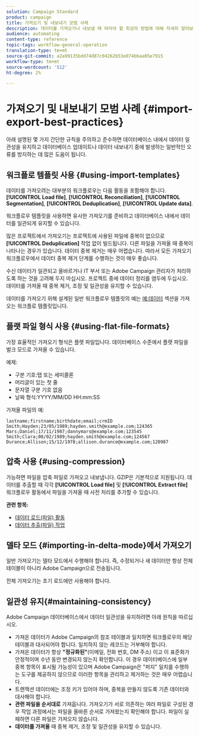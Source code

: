 ```yaml
---
solution: Campaign Standard
product: campaign
title: 가져오기 및 내보내기 모범 사례
description: 데이터를 가져오거나 내보낼 때 따라야 할 최상의 방법에 대해 자세히 알아보십시오.
audience: automating
content-type: reference
topic-tags: workflow-general-operation
translation-type: tm+mt
source-git-commit: a2a99135bdd74d87c04262b53e074b6aa05e7915
workflow-type: tm+mt
source-wordcount: '512'
ht-degree: 2%

---
```



# 가져오기 및 내보내기 모범 사례 {#import-export-best-practices}

아래 설명된 몇 가지 간단한 규칙을 주의하고 준수하면 데이터베이스 내에서 데이터 일관성을 유지하고 데이터베이스 업데이트나 데이터 내보내기 중에 발생하는 일반적인 오류를 방지하는 데 많은 도움이 됩니다.

## 워크플로 템플릿 사용 {#using-import-templates}

데이터를 가져오려는 대부분의 워크플로우는 다음 활동을 포함해야 합니다.**[!UICONTROL Load file]**, **[!UICONTROL Reconciliation]**, **[!UICONTROL Segmentation]**, **[!UICONTROL Deduplication]**, **[!UICONTROL Update data]**.

워크플로우 템플릿을 사용하면 유사한 가져오기를 준비하고 데이터베이스 내에서 데이터를 일관되게 유지할 수 있습니다.

많은 프로젝트에서 가져오기는 프로젝트에 사용된 파일에 중복이 없으므로 **[!UICONTROL Deduplication]** 작업 없이 빌드됩니다. 다른 파일을 가져올 때 중복이 나타나는 경우가 있습니다. 데이터 중복 제거는 매우 어렵습니다. 따라서 모든 가져오기 워크플로우에서 데이터 중복 제거 단계를 수행하는 것이 매우 좋습니다.

수신 데이터가 일관되고 올바르거나 IT 부서 또는 Adobe Campaign 관리자가 처리하도록 하는 것을 고려해 두지 마십시오. 프로젝트 중에 데이터 정리를 염두에 두십시오. 데이터를 가져올 때 중복 제거, 조정 및 일관성을 유지할 수 있습니다.

데이터를 가져오기 위해 설계된 일반 워크플로우 템플릿의 예는 [예:데이터](../../platform/using/creating-import-export-templates.md) 섹션을 가져오는 워크플로 템플릿입니다.

## 플랫 파일 형식 사용 {#using-flat-file-formats}

가장 효율적인 가져오기 형식은 플랫 파일입니다. 데이터베이스 수준에서 플랫 파일을 벌크 모드로 가져올 수 있습니다.

예제:

* 구분 기호:탭 또는 세미콜론
* 머리글이 있는 첫 줄
* 문자열 구분 기호 없음
* 날짜 형식:YYYY/MM/DD HH:mm:SS

가져올 파일의 예:

```
lastname;firstname;birthdate;email;crmID
Smith;Hayden;23/05/1989;hayden.smith@example.com;124365
Mars;Daniel;17/11/1987;dannymars@example.com;123545
Smith;Clara;08/02/1989;hayden.smith@example.com;124567
Durance;Allison;15/12/1978;allison.durance@example.com;120987
```

## 압축 사용 {#using-compression}

가능하면 파일을 압축 파일로 가져오고 내보냅니다. GZIP은 기본적으로 지원됩니다. 데이터를 추출할 때 각각 **[!UICONTROL Load file]** 및 **[!UICONTROL Extract file]** 워크플로우 활동에서 파일을 가져올 때 사전 처리를 추가할 수 있습니다.

**관련 항목:**

* [데이터 로드(파일) 활동](../../workflow/using/data-loading--file-.md)
* [데이터 추출(파일) 작업](../../workflow/using/extraction--file-.md)

## 델타 모드 {#importing-in-delta-mode}에서 가져오기

일반 가져오기는 델타 모드에서 수행해야 합니다. 즉, 수정되거나 새 데이터만 항상 전체 테이블이 아니라 Adobe Campaign으로 전송됩니다.

전체 가져오기는 초기 로드에만 사용해야 합니다.

## 일관성 유지{#maintaining-consistency}

Adobe Campaign 데이터베이스에서 데이터 일관성을 유지하려면 아래 원칙을 따르십시오.

* 가져온 데이터가 Adobe Campaign의 참조 테이블과 일치하면 워크플로우의 해당 테이블과 대사되어야 합니다. 일치하지 않는 레코드는 거부해야 합니다.
* 가져온 데이터가 항상 **&quot;정규화된&quot;**(이메일, 전화 번호, DM 주소) 이고 이 표준화가 안정적이며 수년 동안 변경되지 않는지 확인합니다. 이 경우 데이터베이스에 일부 중복 항목이 표시될 가능성이 있으며 Adobe Campaign은 &quot;퍼지&quot; 일치를 수행하는 도구를 제공하지 않으므로 이러한 항목을 관리하고 제거하는 것은 매우 어렵습니다.
* 트랜잭션 데이터에는 조정 키가 있어야 하며, 중복을 만들지 않도록 기존 데이터와 대사해야 합니다.
* **관련 파일을 순서대로** 가져옵니다. 가져오기가 서로 의존하는 여러 파일로 구성된 경우 작업 과정에서는 파일을 올바른 순서로 가져왔는지 확인해야 합니다. 파일이 실패하면 다른 파일은 가져오지 않습니다.
* **데이터를 가져올** 때 중복 제거, 조정 및 일관성을 유지할 수 있습니다.
